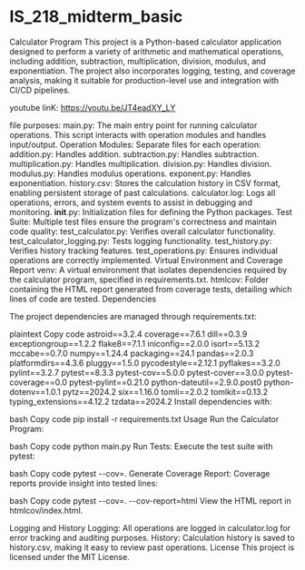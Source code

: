 # IS_218_midterm_basic


Calculator Program
This project is a Python-based calculator application designed to perform a variety of arithmetic and mathematical operations, including addition, subtraction, multiplication, division, modulus, and exponentiation. The project also incorporates logging, testing, and coverage analysis, making it suitable for production-level use and integration with CI/CD pipelines.

youtube linK: https://youtu.be/JT4eadXY_LY 

file purposes:
main.py: The main entry point for running calculator operations. This script interacts with operation modules and handles input/output.
Operation Modules: Separate files for each operation:
addition.py: Handles addition.
subtraction.py: Handles subtraction.
multiplication.py: Handles multiplication.
division.py: Handles division.
modulus.py: Handles modulus operations.
exponent.py: Handles exponentiation.
history.csv: Stores the calculation history in CSV format, enabling persistent storage of past calculations.
calculator.log: Logs all operations, errors, and system events to assist in debugging and monitoring.
__init__.py: Initialization files for defining the Python packages.
Test Suite: Multiple test files ensure the program's correctness and maintain code quality:
test_calculator.py: Verifies overall calculator functionality.
test_calculator_logging.py: Tests logging functionality.
test_history.py: Verifies history tracking features.
test_operations.py: Ensures individual operations are correctly implemented.
Virtual Environment and Coverage Report
venv: A virtual environment that isolates dependencies required by the calculator program, specified in requirements.txt.
htmlcov: Folder containing the HTML report generated from coverage tests, detailing which lines of code are tested.
Dependencies

The project dependencies are managed through requirements.txt:

plaintext
Copy code
astroid==3.2.4
coverage==7.6.1
dill==0.3.9
exceptiongroup==1.2.2
flake8==7.1.1
iniconfig==2.0.0
isort==5.13.2
mccabe==0.7.0
numpy==1.24.4
packaging==24.1
pandas==2.0.3
platformdirs==4.3.6
pluggy==1.5.0
pycodestyle==2.12.1
pyflakes==3.2.0
pylint==3.2.7
pytest==8.3.3
pytest-cov==5.0.0
pytest-cover==3.0.0
pytest-coverage==0.0
pytest-pylint==0.21.0
python-dateutil==2.9.0.post0
python-dotenv==1.0.1
pytz==2024.2
six==1.16.0
tomli==2.0.2
tomlkit==0.13.2
typing_extensions==4.12.2
tzdata==2024.2
Install dependencies with:

bash
Copy code
pip install -r requirements.txt
Usage
Run the Calculator Program:

bash
Copy code
python main.py
Run Tests: Execute the test suite with pytest:

bash
Copy code
pytest --cov=.
Generate Coverage Report: Coverage reports provide insight into tested lines:

bash
Copy code
pytest --cov=. --cov-report=html
View the HTML report in htmlcov/index.html.

Logging and History
Logging: All operations are logged in calculator.log for error tracking and auditing purposes.
History: Calculation history is saved to history.csv, making it easy to review past operations.
License
This project is licensed under the MIT License.
